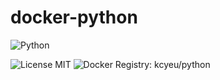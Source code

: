 # docker-python
![Python](https://www.python.org/static/community_logos/python-logo-master-v3-TM-flattened.png)

![License MIT](https://img.shields.io/badge/license-MIT-blue.svg) ![Docker Registry: kcyeu/python](https://img.shields.io/badge/docker-kcyeu\/python-blue.svg)

